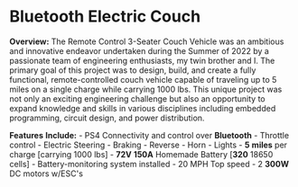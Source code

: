 # Bluetooth Electric Couch

__Overview:__
The Remote Control 3-Seater Couch Vehicle was an ambitious and innovative endeavor undertaken during the Summer of 2022 by a passionate team of engineering enthusiasts, my twin brother and I. The primary goal of this project was to design, build, and create a fully functional, remote-controlled couch vehicle capable of traveling up to 5 miles on a single charge while carrying 1000 lbs. This unique project was not only an exciting engineering challenge but also an opportunity to expand knowledge and skills in various disciplines including embedded programming, circuit design, and power distribution.

__Features__ __Include:__
  \- PS4 Connectivity and control over __Bluetooth__ 
      \- Throttle control
      \- Electric Steering
      \- Braking 
      \- Reverse
      \- Horn
      \- Lights
  \- __5__ __miles__ per charge [carrying 1000 lbs]
      \- __72V__ __150A__ Homemade Battery [__320__ 18650 cells]
      \- Battery-monitoring system installed
  \- 20 MPH Top speed
      \- 2 __300W__ DC motors w/ESC's 
  
  
   
